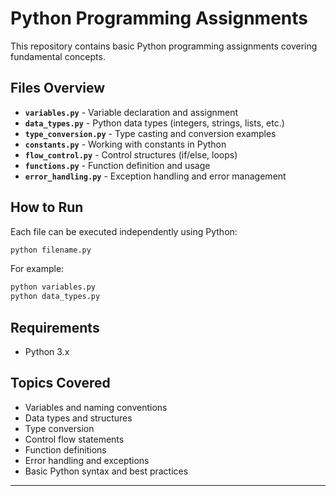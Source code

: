 # Python Programming Assignments

This repository contains basic Python programming assignments covering fundamental concepts.

## Files Overview

- **`variables.py`** - Variable declaration and assignment
- **`data_types.py`** - Python data types (integers, strings, lists, etc.)
- **`type_conversion.py`** - Type casting and conversion examples
- **`constants.py`** - Working with constants in Python
- **`flow_control.py`** - Control structures (if/else, loops)
- **`functions.py`** - Function definition and usage
- **`error_handling.py`** - Exception handling and error management

## How to Run

Each file can be executed independently using Python:

```bash
python filename.py
```

For example:
```bash
python variables.py
python data_types.py
```

## Requirements

- Python 3.x

## Topics Covered

- Variables and naming conventions
- Data types and structures
- Type conversion
- Control flow statements
- Function definitions
- Error handling and exceptions
- Basic Python syntax and best practices

---
